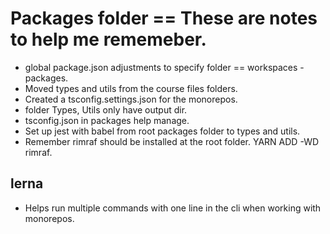 # Packages folder == These are notes to help me rememeber.
- global package.json adjustments to specify folder == workspaces - packages.
- Moved types and utils from the course files folders.
- Created a tsconfig.settings.json for the monorepos.
- folder Types, Utils only have output dir. 
- tsconfig.json in packages help manage.
- Set up jest with babel from root packages folder to types and utils.
- Remember rimraf should be installed at the root folder. YARN ADD -WD rimraf.
## lerna 
- Helps run multiple commands with one line in the cli when working with monorepos.